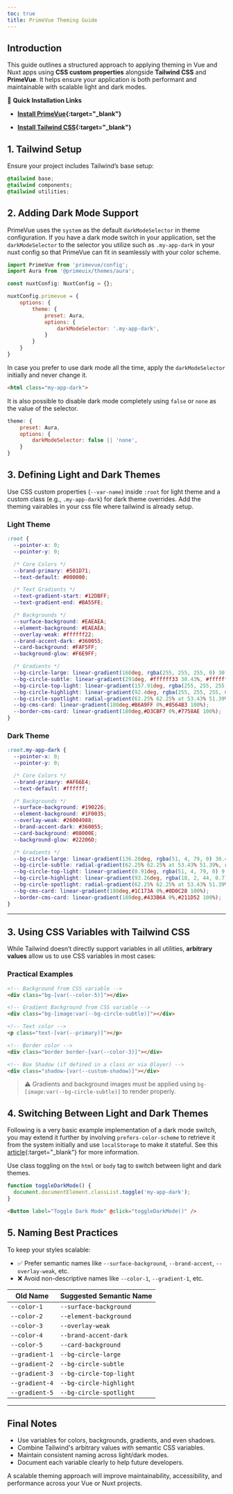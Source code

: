 ```yaml
---
toc: true
title: PrimeVue Theming Guide
---
```


## Introduction

This guide outlines a structured approach to applying theming in Vue and Nuxt apps using **CSS custom properties** alongside **Tailwind CSS** and **PrimeVue**. It helps ensure your application is both performant and maintainable with scalable light and dark modes.

📌 **Quick Installation Links**

- **[Install PrimeVue](https://primevue.org/nuxt){:target="_blank"}**

- **[Install Tailwind CSS](https://tailwindcss.nuxtjs.org/getting-started/installation){:target="_blank"}**

## 1. Tailwind Setup

Ensure your project includes Tailwind’s base setup:

```css
@tailwind base;
@tailwind components;
@tailwind utilities;
```

## 2. Adding Dark Mode Support

PrimeVue uses the `system` as the default `darkModeSelector` in theme configuration. If you have a dark mode switch in your application, set the `darkModeSelector` to the selector you utilize such as `.my-app-dark` in your nuxt config so that PrimeVue can fit in seamlessly with your color scheme.

```js
import PrimeVue from 'primevue/config';
import Aura from '@primeuix/themes/aura';

const nuxtConfig: NuxtConfig = {};

nuxtConfig.primevue = {
    options: {
        theme: {
            preset: Aura,
            options: {
                darkModeSelector: '.my-app-dark',
            }
        }
    }
}
```

In case you prefer to use dark mode all the time, apply the `darkModeSelector` initially and never change it.

```html
<html class="my-app-dark">
```

It is also possible to disable dark mode completely using `false` or `none` as the value of the selector.

```js
theme: {
    preset: Aura,
    options: {
        darkModeSelector: false || 'none',
    }
}
```

## 3. Defining Light and Dark Themes

Use CSS custom properties (`--var-name`) inside `:root` for light theme and a custom class (e.g., `.my-app-dark`) for dark theme overrides. Add the theming vairables in your css file where tailwind is already setup.


### Light Theme

```css
:root {
  --pointer-x: 0;
  --pointer-y: 0;

  /* Core Colors */
  --brand-primary: #501D71;
  --text-default: #000000;

  /* Text Gradients */
  --text-gradient-start: #12DBFF;
  --text-gradient-end: #BA55FE;

  /* Backgrounds */
  --surface-background: #EAEAEA;
  --element-background: #EAEAEA;
  --overlay-weak: #ffffff22;
  --brand-accent-dark: #360055;
  --card-background: #FAF5FF;
  --background-glow: #F6E9FF;

  /* Gradients */
  --bg-circle-large: linear-gradient(160deg, rgba(255, 255, 255, 0) 30.43%, #ffffff88 54.53%, #ffffff 92.37%);
  --bg-circle-subtle: linear-gradient(291deg, #ffffff33 30.43%, #ffffff77 92.37%);
  --bg-circle-top-light: linear-gradient(157.91deg, rgba(255, 255, 255, 0) 9.32%, #ffffff55 86.78%);
  --bg-circle-highlight: linear-gradient(92.4deg, rgba(255, 255, 255, 0.5) 6.22%, rgba(245, 245, 245, 0.5) 93.78%);
  --bg-circle-spotlight: radial-gradient(62.25% 62.25% at 53.43% 51.39%, rgba(255, 255, 255, 0) 0%, #ffffff 100%);
  --bg-cms-card: linear-gradient(180deg,#B6A9FF 0%,#8564B3 100%);
  --border-cms-card: linear-gradient(180deg,#D3CBF7 0%,#7758AE 100%);
}
```

### Dark Theme

```css
:root.my-app-dark {
  --pointer-x: 0;
  --pointer-y: 0;

  /* Core Colors */
  --brand-primary: #AF66E4;
  --text-default: #ffffff;

  /* Backgrounds */
  --surface-background: #190226;
  --element-background: #1F0035;
  --overlay-weak: #26004988;
  --brand-accent-dark: #360055;
  --card-background: #08000E;
  --background-glow: #22206D;

  /* Gradients */
  --bg-circle-large: linear-gradient(136.28deg, rgba(51, 4, 79, 0) 30.43%, #26004988 54.53%, #360055 92.37%);
  --bg-circle-subtle: radial-gradient(62.25% 62.25% at 53.43% 51.39%, rgba(42, 1, 73, 0) 0%, #0B001344 100%);
  --bg-circle-top-light: linear-gradient(0.91deg, rgba(51, 4, 79, 0) 9.32%, #36006F 86.78%);
  --bg-circle-highlight: linear-gradient(93.26deg, rgba(18, 2, 44, 0.7) 55.39%, rgba(57, 14, 95, 0.7) 96.74%);
  --bg-circle-spotlight: radial-gradient(62.25% 62.25% at 53.43% 51.39%, rgba(42, 1, 73, 0) 0%, #0B0013 100%);
  --bg-cms-card: linear-gradient(180deg,#1C173A 0%,#0D0C28 100%);
  --border-cms-card: linear-gradient(180deg,#433B6A 0%,#211D52 100%);
}
```

---

## 3. Using CSS Variables with Tailwind CSS

While Tailwind doesn’t directly support variables in all utilities, **arbitrary values** allow us to use CSS variables in most cases:

### Practical Examples

```html
<!-- Background from CSS variable -->
<div class="bg-[var(--color-5)]"></div>

<!-- Gradient Background from CSS variable -->
<div class="bg-[image:var(--bg-circle-subtle)]"></div>

<!-- Text color -->
<p class="text-[var(--primary)]"></p>

<!-- Border color -->
<div class="border border-[var(--color-3)]"></div>

<!-- Box Shadow (if defined in a class or via @layer) -->
<div class="shadow-[var(--custom-shadow)]"></div>
```

> ⚠️ Gradients and background images must be applied using `bg-[image:var(--bg-circle-subtle)]` to render properly. 

## 4. Switching Between Light and Dark Themes

Following is a very basic example implementation of a dark mode switch, you may extend it further by involving `prefers-color-scheme` to retrieve it from the system initially and use `localStorage` to make it stateful. See this [article](https://dev.to/abbeyperini/dark-mode-toggle-and-prefers-color-scheme-4f3m){:target="_blank"} for more information.

Use class toggling on the `html` or `body` tag to switch between light and dark themes.

```js
function toggleDarkMode() {
  document.documentElement.classList.toggle('my-app-dark');
}
```

```html
<Button label="Toggle Dark Mode" @click="toggleDarkMode()" />
```

## 5. Naming Best Practices

To keep your styles scalable:

* ✅ Prefer semantic names like `--surface-background`, `--brand-accent`, `--overlay-weak`, etc.
* ❌ Avoid non-descriptive names like `--color-1`, `--gradient-1`, etc.

| Old Name       | Suggested Semantic Name |
| -------------- | ----------------------- |
| `--color-1`    | `--surface-background`  |
| `--color-2`    | `--element-background`  |
| `--color-3`    | `--overlay-weak`        |
| `--color-4`    | `--brand-accent-dark`   |
| `--color-5`    | `--card-background`     |
| `--gradient-1` | `--bg-circle-large`     |
| `--gradient-2` | `--bg-circle-subtle`    |
| `--gradient-3` | `--bg-circle-top-light` |
| `--gradient-4` | `--bg-circle-highlight` |
| `--gradient-5` | `--bg-circle-spotlight` |

---

## Final Notes

* Use variables for colors, backgrounds, gradients, and even shadows.
* Combine Tailwind's arbitrary values with semantic CSS variables.
* Maintain consistent naming across light/dark modes.
* Document each variable clearly to help future developers.

A scalable theming approach will improve maintainability, accessibility, and performance across your Vue or Nuxt projects.
